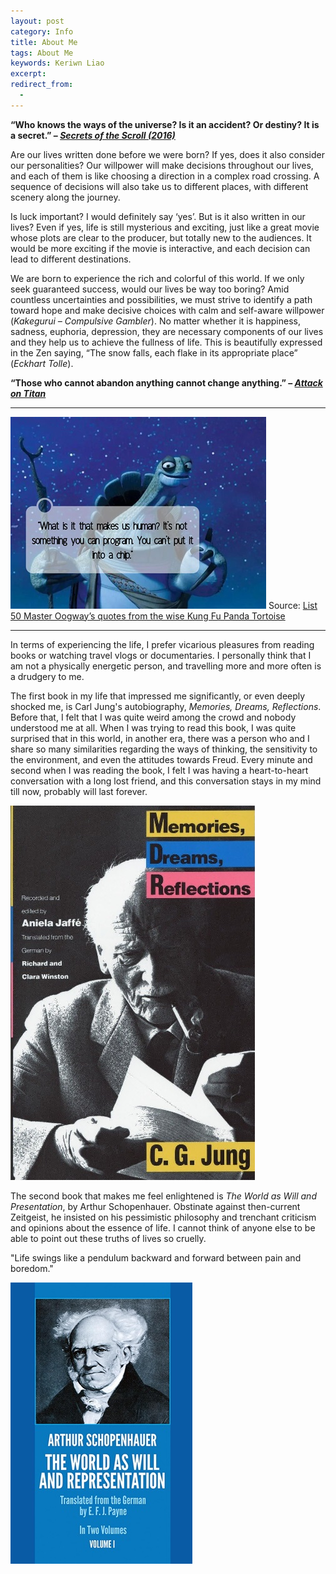 ```yaml
---
layout: post
category: Info
title: About Me
tags: About Me
keywords: Keriwn Liao
excerpt: 
redirect_from:
  - 
---
```


**“Who knows the ways of the universe? Is it an accident? Or destiny? It is a secret.” – [*Secrets of the Scroll (2016)*](https://www.youtube.com/watch?v=NjpqapAD22M&list=PLkbtmCTZ1JKkMzYuWzUEyFybNm6sST4-y&index=1)**

Are our lives written done before we were born? If yes, does it also consider our personalities? Our willpower will make decisions throughout our lives, and each of them is like choosing a direction in a complex road crossing. A sequence of decisions will also take us to different places, with different scenery along the journey.

Is luck important? I would definitely say ‘yes’. But is it also written in our lives? Even if yes, life is still mysterious and exciting, just like a great movie whose plots are clear to the producer, but totally new to the audiences. It would be more exciting if the movie is interactive, and each decision can lead to different destinations.

We are born to experience the rich and colorful of this world. If we only seek guaranteed success, would our lives be way too boring? Amid countless uncertainties and possibilities, we must strive to identify a path toward hope and make decisive choices with calm and self-aware willpower (*Kakegurui – Compulsive Gambler*). No matter whether it is happiness, sadness, euphoria, depression, they are necessary components of our lives and they help us to achieve the fullness of life. This is beautifully expressed in the Zen saying, “The snow falls, each flake in its appropriate place” (*Eckhart Tolle*).

**“Those who cannot abandon anything cannot change anything.” – [*Attack on Titan*](https://www.youtube.com/watch?v=N6--sNphCmU)**

---

![Oogway](/assets/images/Master_Oogways_1.jpg)
Source: [List 50 Master Oogway’s quotes from the wise Kung Fu Panda Tortoise](https://www.naijanews.com/buzz/list/50-master-oogway-quotes-wise-kung-fu-panda-tortoise/)

---

In terms of experiencing the life, I prefer vicarious pleasures from reading books or watching travel vlogs or documentaries. I personally think that I am not a physically energetic person, and travelling more and more often is a drudgery to me.

The first book in my life that impressed me significantly, or even deeply shocked me, is Carl Jung's autobiography, *Memories, Dreams, Reflections*. Before that, I felt that I was quite weird among the crowd and nobody understood me at all. When I was trying to read this book, I was quite surprised that in this world, in another era, there was a person who and I share so many similarities regarding the ways of thinking, the sensitivity to the environment, and even the attitudes towards Freud. Every minute and second when I was reading the book, I felt I was having a heart-to-heart conversation with a long lost friend, and this conversation stays in my mind till now, probably will last forever.

![CarlJung](\assets\images\carl_jung.jpg)

The second book that makes me feel enlightened is *The World as Will and Presentation*, by Arthur Schopenhauer. Obstinate against then-current Zeitgeist, he insisted on his pessimistic philosophy and trenchant criticism and opinions about the essence of life. I cannot think of anyone else to be able to point out these truths of lives so cruelly.

"Life swings like a pendulum backward and forward between pain and boredom." 

![Schopenhauer](\assets\images\schopenhauer.jpg)
